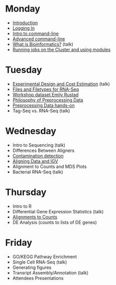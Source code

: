 Monday
=======

* [Introduction](monday/Introduction.pdf)
* [Logging In](monday/logging-in)
* [Intro to command-line](monday/intro)
* [Advanced command-line](monday/advanced-command-line)
* [What is Bioinformatics?](monday/What_is_Bioinformatics.pdf) (talk)
* [Running jobs on the Cluster and using modules](monday/cluster)


Tuesday
=======

* [Experimental Design and Cost Estimation](tuesday/ExperimentalDesign.pdf) (talk)
* [Files and Filetypes for RNA-Seq](tuesday/filetypes.md)
* [Workshop dataset,Emily Rustad](tuesday/Emily-RNA-seq_data.pdf)
* [Philosophy of Preprocessing Data](tuesday/Preprocessing.pdf)
* [Preprocessing Data hands-on](tuesday/preproc)
* Tag-Seq vs. RNA-Seq (talk)


Wednesday
==========

* Intro to Sequencing (talk)
* Differences Between Aligners
* [Contamination detection](wednesday/contamination)
* [Aligning Data and IGV](wednesday/alignment)
* Alignment to Counts and MDS Plots
* Bacterial RNA-Seq (talk)


Thursday
==========

* Intro to R
* Differential Gene Expression Statistics (talk)
* [Alignments to Counts](thursday/counts)
* DE Analysis (counts to lists of DE genes)


Friday
=======

* GO/KEGG Pathway Enrichment
* Single Cell RNA-Seq (talk)
* Generating figures
* Transript Assembly/Annotation (talk)
* Attendees Presentations

